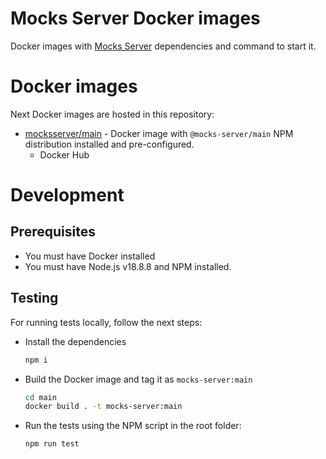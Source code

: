 # Mocks Server Docker images

Docker images with [Mocks Server](https://www.mocks-server.org) dependencies and command to start it.

# Docker images

Next Docker images are hosted in this repository:

* [mocksserver/main](https://hub.docker.com/repository/docker/mocksserver/main) - Docker image with `@mocks-server/main` NPM distribution installed and pre-configured.
  * Docker Hub

# Development

## Prerequisites

* You must have Docker installed
* You must have Node.js v18.8.8 and NPM installed.

## Testing

For running tests locally, follow the next steps:

* Install the dependencies
  ```sh
  npm i
  ```
* Build the Docker image and tag it as `mocks-server:main`
  ```sh
  cd main
  docker build . -t mocks-server:main
  ```
* Run the tests using the NPM script in the root folder:
  ```sh
  npm run test
  ```